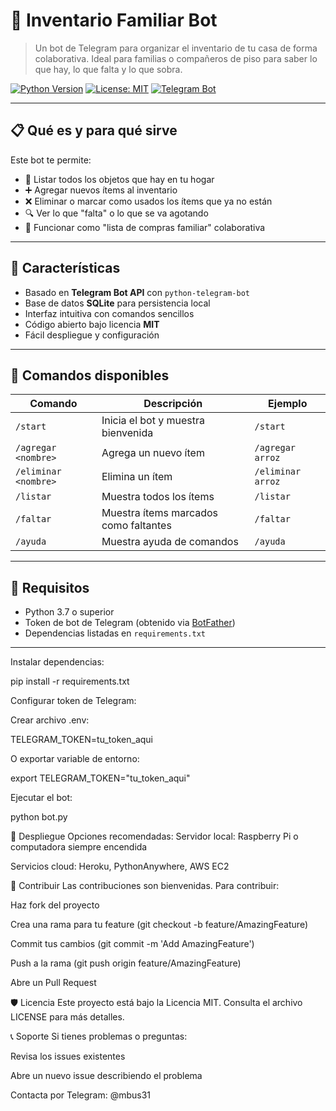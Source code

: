 # 🏡 Inventario Familiar Bot

> Un bot de Telegram para organizar el inventario de tu casa de forma colaborativa. Ideal para familias o compañeros de piso para saber lo que hay, lo que falta y lo que sobra.

[![Python Version](https://img.shields.io/badge/python-3.7%2B-blue)](https://www.python.org/)
[![License: MIT](https://img.shields.io/badge/License-MIT-yellow.svg)](https://opensource.org/licenses/MIT)
[![Telegram Bot](https://img.shields.io/badge/Telegram-Bot-blue.svg)](https://core.telegram.org/bots/api)

---

## 📋 Qué es y para qué sirve

Este bot te permite:

- 📝 Listar todos los objetos que hay en tu hogar
- ➕ Agregar nuevos ítems al inventario
- ❌ Eliminar o marcar como usados los ítems que ya no están
- 🔍 Ver lo que "falta" o lo que se va agotando
- 👥 Funcionar como "lista de compras familiar" colaborativa

---

## 🚀 Características

- Basado en **Telegram Bot API** con `python-telegram-bot`
- Base de datos **SQLite** para persistencia local
- Interfaz intuitiva con comandos sencillos
- Código abierto bajo licencia **MIT**
- Fácil despliegue y configuración

---

## 🧰 Comandos disponibles

| Comando | Descripción | Ejemplo |
|---------|-------------|---------|
| `/start` | Inicia el bot y muestra bienvenida | `/start` |
| `/agregar <nombre>` | Agrega un nuevo ítem | `/agregar arroz` |
| `/eliminar <nombre>` | Elimina un ítem | `/eliminar arroz` |
| `/listar` | Muestra todos los ítems | `/listar` |
| `/faltar` | Muestra ítems marcados como faltantes | `/faltar` |
| `/ayuda` | Muestra ayuda de comandos | `/ayuda` |

---

## 🔧 Requisitos

- Python 3.7 o superior
- Token de bot de Telegram (obtenido via [BotFather](https://t.me/BotFather))
- Dependencias listadas en `requirements.txt`

---
Instalar dependencias:


pip install -r requirements.txt

Configurar token de Telegram:

Crear archivo .env:


TELEGRAM_TOKEN=tu_token_aqui

O exportar variable de entorno:


export TELEGRAM_TOKEN="tu_token_aqui"

Ejecutar el bot:

python bot.py

🚀 Despliegue
Opciones recomendadas:
Servidor local: Raspberry Pi o computadora siempre encendida

Servicios cloud: Heroku, PythonAnywhere, AWS EC2

🤝 Contribuir
Las contribuciones son bienvenidas. Para contribuir:

Haz fork del proyecto

Crea una rama para tu feature (git checkout -b feature/AmazingFeature)

Commit tus cambios (git commit -m 'Add AmazingFeature')

Push a la rama (git push origin feature/AmazingFeature)

Abre un Pull Request

🛡️ Licencia
Este proyecto está bajo la Licencia MIT. Consulta el archivo LICENSE para más detalles.

📞 Soporte
Si tienes problemas o preguntas:

Revisa los issues existentes

Abre un nuevo issue describiendo el problema

Contacta por Telegram: @mbus31
